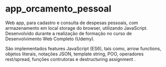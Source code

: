 # app_orcamento_pessoal
Web app, para cadastro e consulta de despesas pessoais, com armazenamento em local storage do browser, utilizando JavaScript. 
Desenvolvido durante a realização de formação no curso de Desenvolvimento Web Completo (Udemy).

São implementados features JavaScript (ES6), tais como, arrow functions, objetos literais, notações JSON, template string, POO, operadores rest/spread, 
funções contrutoras e destructuring assignment .


